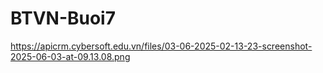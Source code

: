 # BTVN-Buoi7
https://apicrm.cybersoft.edu.vn/files/03-06-2025-02-13-23-screenshot-2025-06-03-at-09.13.08.png
